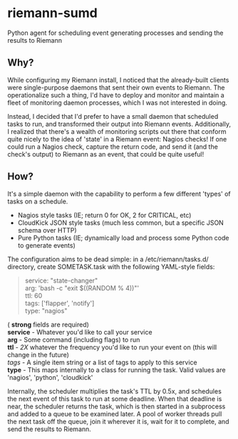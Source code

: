 riemann-sumd
============

Python agent for scheduling event generating processes and sending the results to Riemann

Why?
----

While configuring my Riemann install, I noticed that the already-built clients were single-purpose daemons that sent their own events to Riemann. The operationalize such a thing, I'd have to deploy and monitor and maintain a fleet of monitoring daemon processes, which I was not interested in doing.

Instead, I decided that I'd prefer to have a small daemon that scheduled tasks to run, and transformed their output into Riemann events. Additionally, I realized that there's a wealth of monitoring scripts out there that conform quite nicely to the idea of 'state' in a Riemann event: Nagios checks! If one could run a Nagios check, capture the return code, and send it (and the check's output) to Riemann as an event, that could be quite useful!

How?
----

It's a simple daemon with the capability to perform a few different 'types' of tasks on a schedule.

- Nagios style tasks (IE; return 0 for OK, 2 for CRITICAL, etc)
- CloudKick JSON style tasks (much less common, but a specific JSON schema over HTTP)
- Pure Python tasks (IE; dynamically load and process some Python code to generate events)

The configuration aims to be dead simple: in a /etc/riemann/tasks.d/ directory, create SOMETASK.task with the following YAML-style fields:

> service: "state-changer"  
> arg: 'bash -c "exit $((RANDOM % 4))"'  
> ttl: 60  
> tags: ['flapper', 'notify']  
> type: "nagios"  

( **strong** fields are required)  
**service** - Whatever you'd like to call your service  
**arg** - Some command (including flags) to run  
**ttl** - *2X* whatever the frequency you'd like to run your event on (this will change in the future)  
*tags* - A single item string or a list of tags to apply to this service  
**type** - This maps internally to a class for running the task. Valid values are 'nagios', 'python', 'cloudkick'  

Internally, the scheduler multiplies the task's TTL by 0.5x, and schedules the next event of this task to run at some deadline. When that deadline is near, the scheduler returns the task, which is then started in a subprocess and added to a queue to be examined later. A pool of worker threads pull the next task off the queue, join it wherever it is, wait for it to complete, and send the results to Riemann.